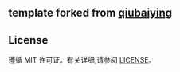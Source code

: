 ## template forked from [qiubaiying](https://github.com/qiubaiying/qiubaiying.github.io)

## License

遵循 MIT 许可证。有关详细,请参阅 [LICENSE](https://github.com/qiubaiying/qiubaiying.github.io/blob/master/LICENSE)。
